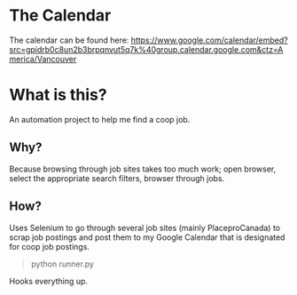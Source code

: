 The Calendar
===
The calendar can be found here:
https://www.google.com/calendar/embed?src=gpidrb0c8un2b3brpqnvut5q7k%40group.calendar.google.com&ctz=America/Vancouver

What is this?
===
An automation project to help me find a coop job.

Why?
---
Because browsing through job sites takes too much work; open browser, select the appropriate search filters, browser through jobs.

How?
---
Uses Selenium to go through several job sites (mainly PlaceproCanada) to scrap job postings and post them to my Google Calendar that is designated for coop job postings.


> python runner.py

Hooks everything up.
